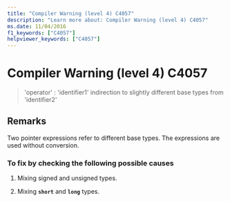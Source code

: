 ```yaml
---
title: "Compiler Warning (level 4) C4057"
description: "Learn more about: Compiler Warning (level 4) C4057"
ms.date: 11/04/2016
f1_keywords: ["C4057"]
helpviewer_keywords: ["C4057"]
---
```

# Compiler Warning (level 4) C4057

> 'operator' : 'identifier1' indirection to slightly different base types from 'identifier2'

## Remarks

Two pointer expressions refer to different base types. The expressions are used without conversion.

### To fix by checking the following possible causes

1. Mixing signed and unsigned types.

1. Mixing **`short`** and **`long`** types.
